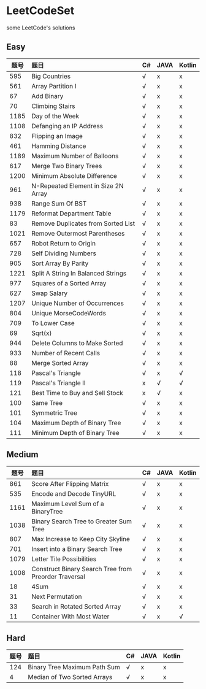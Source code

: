# LeetCodeSet
some LeetCode's solutions 


## Easy
题号|题目|C#|JAVA|Kotlin
--|:--|:--|:--|:--
595|Big Countries|√|x|x
561|Array Partition I |√|x|x
67|Add Binary |√|x|x
70|Climbing Stairs|√|x|x
1185|Day of the Week |√|x|x
1108|Defanging an IP Address|√|x|x
832|Flipping an Image|√|x|x
461|Hamming Distance|√|x|x
1189|Maximum Number of Balloons|√|x|x
617|Merge Two Binary Trees|√|x|x
1200|Minimum Absolute Difference|√|x|x
961|N-Repeated Element in Size 2N Array|√|x|x
938|Range Sum Of BST|√|x|x
1179|Reformat Department Table|√|x|x
83|Remove Duplicates from Sorted List|√|x|x
1021|Remove Outermost Parentheses|√|x|x
657|Robot Return to Origin|√|x|x
728|Self Dividing Numbers|√|x|x
905|Sort Array By Parity|√|x|x
1221|Split A String In Balanced Strings|√|x|x
977|Squares of a Sorted Array|√|x|x
627|Swap Salary|√|x|x
1207|Unique Number of Occurrences|√|x|x
804|Unique MorseCodeWords|√|x|x
709|To Lower Case  |√|x|x
69|Sqrt(x)   |√|x|x
944|Delete Columns to Make Sorted|√|x|x
933|Number of Recent Calls|√|x|x
88|Merge Sorted Array|√|x|x
118|Pascal's Triangle|√|x|√
119|Pascal's Triangle II|x|√|√
121|Best Time to Buy and Sell Stock|x|√|x
100|Same Tree|√|x|x
101|Symmetric Tree|√|x|x
104|Maximum Depth of Binary Tree|√|x|x
111|Minimum Depth of Binary Tree|√|x|x

## Medium
题号|题目|C#|JAVA|Kotlin
--|:--|:--|:--|:--
861|Score After Flipping Matrix|√|x|x
535|Encode and Decode TinyURL|√|x|x
1161|Maximum Level Sum of a BinaryTree|√|x|x
1038|Binary Search Tree to Greater Sum Tree|√|x|x
807|Max Increase to Keep City Skyline |√|x|x
701|Insert into a Binary Search Tree |√|x|x
1079|Letter Tile Possibilities|√|x|x
1008|Construct Binary Search Tree from Preorder Traversal|√|x|x
18|4Sum|√|x|x
31|Next Permutation|√|x|x
33|Search in Rotated Sorted Array|√|x|x
11|Container With Most Water|√|x|√


## Hard
题号|题目|C#|JAVA|Kotlin
--|:--|:--|:--|:--
124|Binary Tree Maximum Path Sum|√|x|x
4|Median of Two Sorted Arrays|√|x|x
